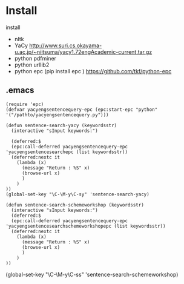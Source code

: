 # Install

install 

- nltk
- YaCy http://www.suri.cs.okayama-u.ac.jp/~niitsuma/yacy1.72engAcademic-current.tar.gz
- python pdfminer
- python urllib2
- python epc (pip install epc  ) https://github.com/tkf/python-epc

## .emacs

    (require 'epc)
    (defvar yacyengsentencequery-epc (epc:start-epc "python" '("/pathto/yacyengsentencequery.py")))
    
    (defun sentence-search-yacy (keywordsstr)
      (interactive "sInput keywords:")

      (deferred:$
      (epc:call-deferred yacyengsentencequery-epc 'yacyengsentencesearchepc (list keywordsstr))
      (deferred:nextc it
        (lambda (x) 
          (message "Return : %S" x)
          (browse-url x)
          )
        )
    ))
    (global-set-key "\C-\M-y\C-sy" 'sentence-search-yacy)

    (defun sentence-search-schemeworkshop (keywordsstr)
      (interactive "sInput keywords:")
      (deferred:$
      (epc:call-deferred yacyengsentencequery-epc 'yacyengsentencesearchschemeworkshopepc (list keywordsstr))
      (deferred:nextc it
        (lambda (x) 
          (message "Return : %S" x)
          (browse-url x)
          )
        )
    ))
(global-set-key "\C-\M-y\C-ss" 'sentence-search-schemeworkshop)

